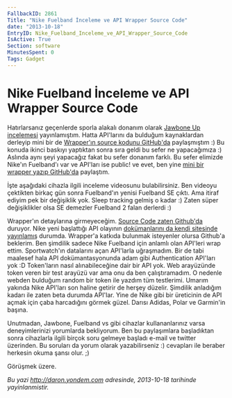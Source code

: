 ```yaml
---
FallbackID: 2861
Title: "Nike Fuelband İnceleme ve API Wrapper Source Code"
date: "2013-10-18"
EntryID: Nike_Fuelband_Inceleme_ve_API_Wrapper_Source_Code
IsActive: True
Section: software
MinutesSpent: 0
Tags: Gadget
---
```

# Nike Fuelband İnceleme ve API Wrapper Source Code
Hatırlarsanız geçenlerde sporla alakalı donanım olarak [Jawbone Up
incelemesi](http://daron.yondem.com/tr/post/Jawbone_UP_Inceleme_ve_API_Kullanimi)
yayınlamıştım. Hatta API'larını da bulduğum kaynaklardan derleyip mini
bir de [Wrapper'ın source kodunu
GitHub'da](https://github.com/daronyondem/jawboneUP) paylaşmıştım :) Bu
konuda ikinci baskıyı yaptıktan sonra sıra geldi bu sefer ne
yapacağımıza :) Aslında aynı şeyi yapacağız fakat bu sefer donanım
farklı. Bu sefer elimizde Nike'ın Fuelband'ı var ve API'ları ise public!
ve evet, ben yine [mini bir wrapper yazıp
GitHub'da](https://github.com/daronyondem/NikePlusAPI) paylaştım.

İşte aşağıdaki cihazla ilgili inceleme videosunu bulabilirsiniz. Ben
videoyu çektikten birkaç gün sonra Fuelband'ın yenisi Fuelband SE çıktı.
Ama itiraf ediyim pek bir değişiklik yok. Sleep tracking gelmiş o kadar
:) Zaten süper değişiklikler olsa SE demezler Fuelband 2 falan derlerdi
:)

Wrapper'ın detaylarına girmeyeceğim. [Source Code zaten
Github'da](https://github.com/daronyondem/NikePlusAPI) duruyor. Nike
yeni başlattığı API olayının [dokümanlarını da kendi sitesinde
yayınlamış](https://developer.nike.com/) durumda. Wrapper'a katkıda
bulunmak isteyenler olursa Github'a beklerim. Ben şimdilik sadece Nike
Fuelband için anlamlı olan API'leri wrap ettim. Sportwatch'ın datalarını
açan API'larla uğraşmadım. Bir de tabi maalesef hala API
dokümantasyonunda adam gibi Authentication API'ları yok :D Token'ların
nasıl alınabileceğine dair bir API yok. Web arayüzünde token veren bir
test arayüzü var ama onu da ben çalıştıramadım. O nedenle webden
bulduğum random bir token ile yazdım tüm testlerimi. Umarım yakında Nike
API'ları son haline getirir de herşey düzelir. Şimdilik anladığım kadarı
ile zaten beta durumda API'lar. Yine de Nike gibi bir üreticinin de API
açmak için çaba harcadığını görmek güzel. Darısı Adidas, Polar ve
Garmin'in başına.

Unutmadan, Jawbone, Fuelband vs gibi cihazlar kullananlarınız varsa
deneyimlerinizi yorumlarda bekliyorum. Ben bu paylaşımlara başladıktan
sonra cihazlarla ilgili birçok soru gelmeye başladı e-mail ve twitter
üzerinden. Bu soruları da yorum olarak yazabilirseniz :) cevapları ile
beraber herkesin okuma şansı olur. ;)

Görüşmek üzere.



*Bu yazi http://daron.yondem.com adresinde, 2013-10-18 tarihinde yayinlanmistir.*
